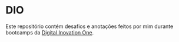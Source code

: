 # DIO
Este repositório contém desafios e anotações feitos por mim durante bootcamps da [Digital Inovation One](https://digitalinnovation.one/).
